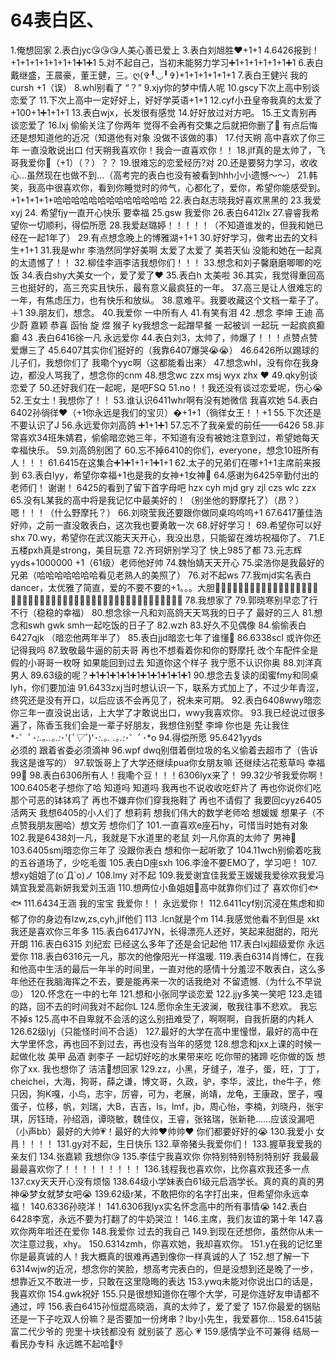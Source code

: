 # 64表白区、

1.俺想回家
2.表白jyc😘😘😘人美心善已爱上
3.表白刘旭胜❤️+1+1
4.6426报到！+1+1+1+1+1+1+1➕1➕1
5.对不起自己，当初未能努力学习➕1+1+1+1+1+1➕1
6.表白戴继盛，王晨豪，董王健，三。ღ(✞╹◡╹✞)+1+1+1+1+1+1
7.表白王健兴 我的cursh  +1（误）
8.whl别看了    “？”
9.xjy你的梦中情人呢
10.gscy下次上高中别谈恋爱了
11.下次上高中一定好好上，好好学英语+1+1
12.cyf小丑皇帝我真的太爱了+100+1➕1+1+1
13.表白wjx，长发很有感觉
14.好好放过对方吧。
15.王文青别再谈恋爱了
16.lxj 偷偷关注了你两年 觉得不会再有交集之后就把你删了🥲 有点后悔 还是想知道他的近况（知道他有对象 没做不该做的事）
17.付天朔 高中喜欢了你三年 一直没敢说出口 付天朔我喜欢你！我会一直喜欢你！！
18.jlf真的是太帅了，飞哥我爱你🥰（+1）（？）？？
19.很难忘的恋爱经历?对
20.还是要努力学习，收收心…虽然现在也做不到…（高考完的表白也没有被看到hhh小小遗憾～～）
21.韩笑，我高中很喜欢你，看到你睡觉时的帅气，心都化了，爱你，希望你能感受到。+1+1+1+1+哈哈哈哈哈哈哈哈哈哈哈哈哈
22.表白赵志晓我好喜欢黑黑的
23.我爱xyj
24. 希望fjy一直开心快乐 要幸福
25.gsw 我爱你
26.表白6412lx
27.睿睿我希望你一切顺利，得偿所愿
28.我爱赵璐婷！！！！！（不知道谁发的，但我和她已经在一起1年了）
29.有点想念晚上的博雅湖+1+1
30.好好学习，做考出去的文科生+1+1
31.我是whr 李浩然同学好美啊 太爱了太爱了 美若天仙 没能和她在一起真的太遗憾了！！
32.柳佳李涵李洁我想你们！！！
33.想念和刘子馨磨磨唧唧的吃饭
34.表白shy大美女一个，爱了爱了❤️
35.表白h 太美啦
36.其实，我觉得重回高三也挺好的，高三充实且快乐，最有意义最疯狂的一年。
37.高三是让人很难忘的一年，有焦虑压力，也有快乐和放纵。
38.意难平。我要收藏这个文档一辈子了。＋1
39.朋友们，想念。
40.我爱你  一中所有人
41.有笑有泪
42 .想念  李坤 王迪 高少蔚 嘉颖 恭喜 函怡 旋 煜 猴子 ky我想念一起蹭早餐 一起被训 一起玩 一起疯疯癫癫
43 .表白6416徐一凡 永远爱你
44.表白刘3，太帅了，帅爆了！！！点赞点赞     爱爆三了
45.6407其实你们挺好的（我靠6407爆哭😭😭）
46.6426所以踢球的儿子们，我想你们了
我嘞个yyc啊（这都能看出来）
47.想念whl，没有你在我身边，都没人骂我了，想念你的cnm
48.想念wc zzx msj wyx zhx ❤
49.qky别谈恋爱了
50.还好我们在一起呢，是吧FSQ
51.no！！我还没有谈过恋爱呢，伤心😭
52.王女士！我想你了！！
53.谁认识6411whr啊有没有她微信 我喜欢她
54.表白6402孙徜徉❤️（+1你永远是我们的宝贝）�+1+1（徜徉女王！！+1
55.下次还是不要认识了J
56.永远爱你刘高鸽 ➕1+1➕1
57.忘不了我亲爱的前任——6426
58.非常喜欢34班朱婧君，偷偷暗恋她三年，不知道有没有被她注意到过，希望她每天幸福快乐。
59.刘高鸽别困了
60.忘不掉6410的你们，everyone，想念10班所有人！！！
61.6415在这集合➕1➕1+1+1➕1+1
62.太子的兄弟们在哪+1+1主席前来报到
63.表白lyy，希望你幸福+1也是我的女神+1女神🥺
64.感谢为6425辛勤付出的老师们！
谢谢！
6425的看到了留下首字母吧 
hzx cyh mjd gry
zjl czs wlc zzx
65.没有L某我的高中将是我记忆中最美好的！（别坐他的野摩托了）（昂？）嗯！！！（什么野摩托？）
66.刘晓莹我还要跟你做同桌呜呜呜+1
67.6417董佳浩好帅，之前一直没敢表白，这次我也要勇敢一次
68.好好学习！
69.希望你可以好 shx
70.wy，希望你在武汉能天天开心，我没出息，只能留在潍坊祝福你了。
71.E五楼pxh真是strong，美目玩意
72.齐珂妍别学习了 快上985了都
73.元志辉yyds+1000000   +1（61级）老师他好帅
74.魏怡婧天天开心
75.梁浩你是我最好的兄弟（哈哈哈哈哈哈哈看见老熟人的美照了）
76.对不起ws 
77.我mjd实名表白dancer，太优雅了简直，爱的不要不要的+1。。。大胆💁‍♀️💁‍♀️💁‍♀️💁‍♀️💁‍♀️💁‍♀️💁‍♀️💁‍♀️💁‍♀️💁‍♀️💁‍♀️💁‍♀️💁‍♀️💁‍♀️💁‍♀️💁‍♀️💁‍♀️💁‍♀️💁‍♀️💁‍♀️💁‍♀️💁‍♀️💁‍♀️💁‍♀️
78.我想家了
79.郭晓寒别早恋了行不行（稳稳的幸福）
80.想念徐一凡和刘高鸽天天骂我的日子了 最好的三人
81.想念和swh gwk smh一起吃饭的日子了
82.wzh
83.好久不见偶像
84.偷偷表白6427qjk （暗恋他两年半了）
85.表白jjd暗恋七年了谁懂🧐
86.6338scl 或许你还记得我吗
87.致敬最牛逼的前夫哥 再也不想看着你和你的野摩托 改个车配件全是假的小哥哥一枚呀  如果能回到过去 知道你这个样子 我宁愿不认识你奥
88.刘洋真男人
89.63级的呢？➕1➕1➕1➕1➕1➕1➕1➕1➕1➕1
90.想念去复读的闺蜜fmy和同桌lyh，你们要加油
91.6433zxj当时想认识一下，联系方式加上了，不过少年青涩，终究还是没有开口，以后应该不会再见了，祝未来可期。
92.表白6408wwy暗恋你三年一直没说出话，上大学了才敢说出口，wwy我喜欢你。
93.我已经说过很多遍了，陈香玉我们会是一辈子好朋友，我想住别墅
李坤 你也是 先让我住*･゜ﾟ･*:.｡..｡.:*･'(*ﾟ▽ﾟ*)'･*:.｡. .｡.:*･゜ﾟ･*o
94.得偿所愿
95.6421yyds  
必须的
跟着省委必须滴神
96.wpf dwq别借着倒垃圾的名义偷着去超市了（告诉我这是谁写的）
97.软饭哥上了大学还继续pua你女朋友嘛 还继续沾花惹草吗 幸福99🌸
98.表白6306所有人！我嘞个豆！！！6306lyx来了！
99.32少爷我爱你啊！
100.6405老子想你了哈 知道吗 知道吗 我再也不说收收吃虾片了 再也你说你们吃那个可恶的钵钵鸡了 再也不嫌弃你们穿我拖鞋了 再也不请假了 我要回cyyz6405活两天 我想6405的小人们了 想莉莉  想我们伟大的数学老师哈 想媛媛 想果子（不点赞我朋友圈哈）想文芳 想你们了
101.一直喜欢e座石hy，可惜当时她有对象
102.我是6438刘一凡，我就是下水道里的老鼠
刘一凡你真的太帅了 男神🫶
103.6405smj暗恋你三年了 没跟你表白 想和你一起听歌了
104.11wch别偷着吃我的五谷道场了，少吃毛蛋
105.表白D座sxh
106.李淦不要EMO了，学习吧！
107.想xy姐姐了(o´Д`o)ノ
108.lmy 对不起
109.我爱谢宜佳我爱王媛媛我爱徐欢我爱冯婧宜我爱高新妍我爱刘玉涵
110.想两位小鱼姐姐🥺高中就靠你们过了 喜欢你们🐟🐟
111.6434王涵  我的宝宝 我爱你！！ 永远爱你！
112.6411cyf别沉浸在焦虑和抑郁了你的身边有lzw,zs,cyh,jlf他们
113 .lcn就是个m
114.我感觉他看不到但是 xkt我还是喜欢你三年多
115.表白6417JYN，长得漂亮人还好，笑起来甜甜的，阳光开朗
116.表白6315 刘纪宏 已经这么多年了还是会记起他
117.表白lxj超级爱你 永远爱你
118.表白6316元一凡，那次的他像阳光一样温暖.
119.表白6314肖博仁，在我和他高中生活的最后一年半的时间里，一直对他的感情十分羞涩不敢表白，这么多年他还在我脑海挥之不去，要是能再来一次的话我绝对 不留遗憾.（为什么不早说😡）
120.怀念在一中的七年
121.想和小张同学谈恋爱
122.jjy多笑一笑吧
123.走错的路，回不去的时间我对不起你L
124.愿你余生无波澜，敬我往事不悲欢。
我忘不掉s
125.高中不自卑就不会活的这么别扭难受了，啊啊啊，自我折磨的内耗人
126.62级lyj（只能怪时间不合适）
127.最好的大学在高中里憧憬，最好的高中在大学里怀念，再也回不到过去，再也没有当年的感觉
128.想念和jxx上课的时候一起做化妆 美甲 品酒 剥李子 一起切好吃的水果带来吃 吃你带的猪蹄 吃你做的饭 想你了xx.
我也想你了 洁洁🥹想回家
129.zz，小黑，牙缝子，准子，蛋，旺，丁丁，cheichei，大海，狗哥，薛之谦，博文哥，久政，驴，李华，波比，the牛子，修只因，狗K嘎，小鸟，志宇，厉睿，可为，老展，尚靖，龙龟，王康政，罡子，嘎蛋子，位移，帆，刘瑞，大B，吉吉，ls，lmf，jb，周心怡，李楠，刘晓丹，张宇琪，厉钰琦，孙绍涵，谭晓敏，魏佳仪，王睿，张铭瑞，张新艳……应该没漏吧（小声bb）最好的大帅💗！最好的大帅❤️帅帅❤️
你们都要好好的😭
130.我爱小 女肙！！！！
131.gy对不起，生日快乐
132.草帝猪头我爱你们！
133.握草我爱我的亲友们
134.张嘉颖 我想你😘
135.李佳宁我喜欢你 你特别特别特别特别好 我最最最最喜欢你了！！！！！！！！！
136.钱程我也喜欢你，比你喜欢我还多一点137.cxy天天开心没有烦恼
138.64级小学妹表白61级元启涵学长。真的真的真的男神😭梦女就梦女吧😭
139.62级r某，不敢把你的名字打出来，但希望你永远幸福！
140.6336孙晓洋！
141.6306我lyx实名怀念高中的所有事情😭
142.表白6428李宽，永远不要为打翻了的牛奶哭泣！
146.主席，我们友谊的第十年
147.喜欢你两年啦还在爱你
148.我爱你  过去的我自己
149.到现在还想你，虽然你从未一次注意过我，xhy。
150.6314zmh，你喜欢她，我却喜欢你。
151.y在我的记忆里你是最真诚的人！我大概真的很难再遇到像你一样真诚的人了
152.想了解一下6314wjw的近况，想念你的笑脸，想高考完表白的，但是没想到还是晚了一步，想靠近又不敢进一步，只敢在这里隐晦的表达
153.ywq未能对你说出口的话是，我喜欢你
154.gwk祝好
155.只是很想知道你在哪个大学，可是你连好友申请都不通过，哼
156.表白6415孙恒焜高晓涵，真的太帅了，爱了爱了
157.你最爱的锅贴还是一下子吃双人份嘛？是否要加一份烤串？lby小先生，我爱慕你...
158.6415装富二代少爷的 兜里十块钱都没有 就别装了 恶心 💗
159.感情学业不可兼得 结局一看民办专科 永远瞧不起哈🥹👎